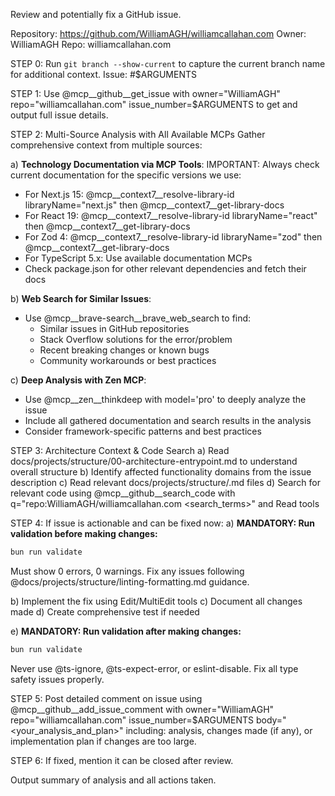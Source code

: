 Review and potentially fix a GitHub issue.

Repository: <https://github.com/WilliamAGH/williamcallahan.com>
Owner: WilliamAGH
Repo: williamcallahan.com

STEP 0: Run `git branch --show-current` to capture the current branch name for additional context.
Issue: #$ARGUMENTS

STEP 1: Use @mcp__github__get_issue with owner="WilliamAGH" repo="williamcallahan.com" issue_number=$ARGUMENTS to get and output full issue details.

STEP 2: Multi-Source Analysis with All Available MCPs
Gather comprehensive context from multiple sources:

a) **Technology Documentation via MCP Tools**:
   IMPORTANT: Always check current documentation for the specific versions we use:

- For Next.js 15: @mcp__context7__resolve-library-id libraryName="next.js" then @mcp__context7__get-library-docs
- For React 19: @mcp__context7__resolve-library-id libraryName="react" then @mcp__context7__get-library-docs
- For Zod 4: @mcp__context7__resolve-library-id libraryName="zod" then @mcp__context7__get-library-docs
- For TypeScript 5.x: Use available documentation MCPs
- Check package.json for other relevant dependencies and fetch their docs

b) **Web Search for Similar Issues**:

- Use @mcp__brave-search__brave_web_search to find:
  - Similar issues in GitHub repositories
  - Stack Overflow solutions for the error/problem
  - Recent breaking changes or known bugs
  - Community workarounds or best practices

c) **Deep Analysis with Zen MCP**:

- Use @mcp__zen__thinkdeep with model='pro' to deeply analyze the issue
- Include all gathered documentation and search results in the analysis
- Consider framework-specific patterns and best practices

STEP 3: Architecture Context & Code Search
a) Read docs/projects/structure/00-architecture-entrypoint.md to understand overall structure
b) Identify affected functionality domains from the issue description
c) Read relevant docs/projects/structure/<functionality>.md files
d) Search for relevant code using @mcp__github__search_code with q="repo:WilliamAGH/williamcallahan.com <search_terms>" and Read tools

STEP 4: If issue is actionable and can be fixed now:
a) **MANDATORY: Run validation before making changes:**
   ```bash
   bun run validate
   ```
   Must show 0 errors, 0 warnings. Fix any issues following @docs/projects/structure/linting-formatting.md guidance.

b) Implement the fix using Edit/MultiEdit tools
c) Document all changes made
d) Create comprehensive test if needed

e) **MANDATORY: Run validation after making changes:**
   ```bash
   bun run validate
   ```
   Never use @ts-ignore, @ts-expect-error, or eslint-disable. Fix all type safety issues properly.

STEP 5: Post detailed comment on issue using @mcp__github__add_issue_comment with owner="WilliamAGH" repo="williamcallahan.com" issue_number=$ARGUMENTS body="<your_analysis_and_plan>" including: analysis, changes made (if any), or implementation plan if changes are too large.

STEP 6: If fixed, mention it can be closed after review.

Output summary of analysis and all actions taken.
